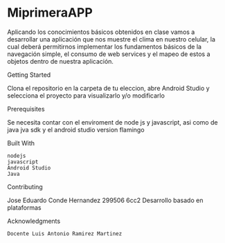 # MiprimeraAPP
Aplicando los conocimientos básicos obtenidos en clase vamos a desarrollar una aplicación que nos muestre el clima en nuestro celular, la cual deberá permitirnos implementar los fundamentos básicos de la navegación simple, el consumo de web services y el mapeo de estos a objetos dentro de nuestra aplicación.

Getting Started

Clona el repositorio en la carpeta de tu eleccion, abre Android Studio y selecciona el proyecto para visualizarlo y/o modificarlo

Prerequisites

Se necesita contar con el enviroment de node js y javascript, asi como de java jva sdk y el android studio version flamingo

Built With

    nodejs
    javascript
    Android Studio
    Java

Contributing

Jose Eduardo Conde Hernandez 299506 
6cc2
Desarrollo basado en plataformas 

Acknowledgments

    Docente Luis Antonio Ramirez Martinez

